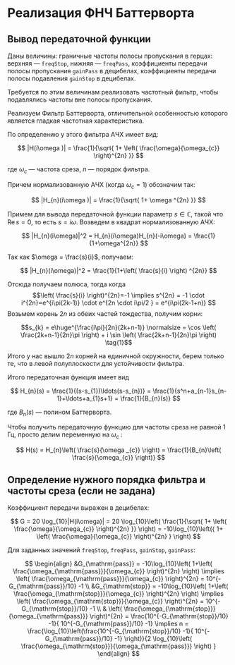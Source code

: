 # Реализация ФНЧ Баттерворта

## Вывод передаточной функции

Даны величины: граничные частоты полосы пропускания в герцах: верхняя — `freqStop`, нижняя — `freqPass`, коэффициенты передачи полосы пропускания `gainPass` в децибелах, коэффициенты передачи полосы подавления `gainStop` в децибелах.

Требуется по этим величинам реализовать частотный фильтр, чтобы подавлялись частоты вне полосы пропускания.

Реализуем Фильтр Баттерворта, отличительной особенностью которого является гладкая частотная характеристика.

По определению у этого фильтра АЧХ имеет вид: 

$$
|H(i\omega )| = \frac{1}{\sqrt{ 1+ \left( \frac{\omega}{\omega_{c}} \right)^{2n} }}
$$

где $\omega_c$ — частота среза, $n$ — порядок фильтра.

Причем нормализованную АЧХ (когда $\omega_c=1$) обозначим так:

$$
|H_{n}(i\omega )| = \frac{1}{\sqrt{ 1+ \omega ^{2n}  }}
$$

Примем для вывода передаточной функции параметр $s \in \mathbb{C}$, такой что $\mathrm{Re}\,s=0$, то есть $s=i\omega$. Возведем в квадрат нормализованную АЧХ: 

$$
|H_{n}(i\omega)|^2 = H_{n}(i\omega)H_{n}(-i\omega) = \frac{1}{1+\omega^{2n}}
$$

Так как $\omega = \frac{s}{i}$, получаем: 

$$
|H_{n}(i\omega)|^2 = \frac{1}{1+\left( \frac{s}{i} \right) ^{2n}}
$$

Отсюда получаем полюса, тогда когда $$\left( \frac{s}{i} \right)^{2n}=-1 \implies s^{2n} = -1 \cdot i^{2n}=e^{i\pi(2k-1)} \cdot e^{2n \cdot i\pi/2 } = e^{i\pi(2k-1+n)} $$ Возьмем корень $2n$ из обеих частей тождества, получим корни:

$$s_{k} =  e\huge^{\frac{i\pi}{2n}(2k+n-1)} \normalsize = \cos \left( \frac{2k+n-1}{2n}\pi \right) + i \sin \left( \frac{2k+n-1}{2n}\pi \right)  \tag{1}$$

Итого у нас вышло $2n$ корней на единичной окружности, берем только те, что в левой полуплоскости для устойчивости фильтра. 

Итого передаточная функция имеет вид 

$$
H_{n}(s) = \frac{1}{(s-s_{1})\ldots(s-s_{n})} = \frac{1}{s^n+a_{n-1}s_{n-1}+\ldots+a_{1}s+1} = \frac{1}{B_{n}(s)}
$$

где $B_{n}(s)$ — полином Баттерворта.

Чтобы получить передаточную функцию для частоты среза не равной 1 Гц, просто делим переменную на $\omega_c$ :

$$
H(s) = H_{n}\left( \frac{s}{\omega _{c}} \right) = \frac{1}{B_{n}\left( \frac{s}{\omega_{c}} \right)}
$$


## Определение нужного порядка фильтра и частоты среза (если не задана)

Коэффициент передачи выражен в децибелах:

$$
G = 20 \log_{10}|H(i\omega)| = 20 \log_{10}\left( \frac{1}{\sqrt{ 1+ \left( \frac{\omega}{\omega_{c}} \right)^{2n}  }} \right) = -10\log_{10}\left({ 1+ \left( \frac{\omega}{\omega_{c}} \right)^{2n} } \right)  
$$

Для заданных значений `freqStop`, `freqPass`, `gainStop`, `gainPass`:

$$
\begin{align}
&G_{\mathrm{pass}} = -10\log_{10}\left( 1+\left( \frac{\omega_{\mathrm{pass}}}{\omega_{c}} \right)^{2n}  \right) \implies \left( \frac{\omega_{\mathrm{pass}}}{\omega_{c}} \right)^{2n} = 10^{-G_{\mathrm{pass}}/10} -1 \\
&G_{\mathrm{stop}} = -10\log_{10}\left( 1+\left( \frac{\omega_{\mathrm{stop}}}{\omega_{c}} \right)^{2n}  \right) \implies \left( \frac{\omega_{\mathrm{stop}}}{\omega_{c}} \right)^{2n} = 10^{-G_{\mathrm{stop}}/10} -1 \\
& \left( \frac{\omega_{\mathrm{stop}}}{\omega_{\mathrm{pass}}} \right)^{2n} = \frac{10^{-G_{\mathrm{stop}}/10} -1}{ 10^{-G_{\mathrm{pass}}/10} -1} \implies n = \frac{\log_{10}\left(\frac{10^{-G_{\mathrm{stop}}/10} -1}{ 10^{-G_{\mathrm{pass}}/10} -1} \right)}{2 \log_{10}\left( \frac{\omega_{\mathrm{stop}}}{\omega_{\mathrm{pass}}} \right) } 
\end{align} 
$$



